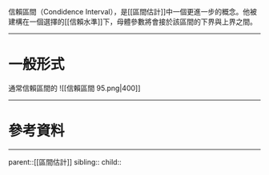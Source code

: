 信賴區間（Condidence Interval），是[[區間估計]]中一個更進一步的概念。他被建構在一個選擇的[[信賴水準]]下，母體參數將會接於該區間的下界與上界之間。
- - -
# 一般形式
通常信賴區間的
![[信賴區間 95.png|400]]

- - -
# 參考資料

- - -
parent::[[區間估計]]
sibling::
child::